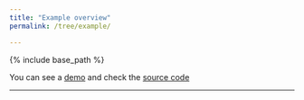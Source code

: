 ```yaml
---
title: "Example overview"
permalink: /tree/example/

---
```


{% include base_path %}

You can see a [demo](https://github.com/OntimizeWeb/ontimize-web-ngx-tree-quickstart)  and check the [source code](https://github.com/OntimizeWeb/ontimize-web-ngx-tree)

---

